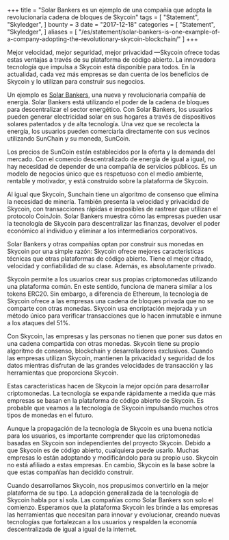 +++
title = "Solar Bankers es un ejemplo de una compañía que adopta la revolucionaria cadena de bloques de Skycoin"
tags = [
    "Statement",
    "Skyledger",
]
bounty = 3
date = "2017-12-18"
categories = [
    "Statement",
    "Skyledger",
]
aliases = [
	"/es/statement/solar-bankers-is-one-example-of-a-company-adopting-the-revolutionary-skycoin-blockchain/"
]
+++

Mejor velocidad, mejor seguridad, mejor privacidad  —Skycoin ofrece todas estas ventajas a través de su plataforma de código abierto. La innovadora tecnología que impulsa a Skycoin está disponible para todos. En la actualidad, cada vez más empresas se dan cuenta de los beneficios de Skycoin y lo utilizan para construir sus negocios.

Un ejemplo es [Solar Bankers](https://solarbankers.com/), una nueva y revolucionaria compañía de energía. Solar Bankers está utilizando el poder de la cadena de bloques para descentralizar el sector energético. Con Solar Bankers, los usuarios pueden generar electricidad solar en sus hogares a través de dispositivos solares patentados y de alta tecnología. Una vez que se recolecta la energía, los usuarios pueden comerciarla directamente con sus vecinos utilizando SunChain y su moneda, SunCoin.

Los precios de SunCoin están establecidos por la oferta y la demanda del mercado. Con el comercio descentralizado de energía de igual a igual, no hay necesidad de depender de una compañía de servicios públicos. Es un modelo de negocios único que es respetuoso con el medio ambiente, rentable y motivador, y está construido sobre la plataforma de Skycoin.

Al igual que Skycoin, Sunchain tiene un algoritmo de consenso que elimina la necesidad de minería. También presenta la velocidad y privacidad de Skycoin, con transacciones rápidas e imposibles de rastrear que utilizan el protocolo CoinJoin. Solar Bankers muestra cómo las empresas pueden usar la tecnología de Skycoin para descentralizar las finanzas, devolver el poder económico al individuo y eliminar a los intermediarios corporativos.

Solar Bankers y otras compañías optan por construir sus monedas en Skycoin por una simple razón: Skycoin ofrece mejores características técnicas que otras plataformas de código abierto. Tiene el mejor cifrado, velocidad y confiabilidad de su clase. Además, es absolutamente privado.

Skycoin permite a los usuarios crear sus propias criptomonedas utilizando una plataforma común. En este sentido, funciona de manera similar a los tokens ERC20. Sin embargo, a diferencia de Ethereum, la tecnología de Skycoin ofrece a las empresas una cadena de bloques privada que no se comparte con otras monedas. Skycoin usa encriptación mejorada y un método único para verificar transacciones que lo hacen inmutable e inmune a los ataques del 51%.

Con Skycoin, las empresas y las personas no tienen que poner sus datos en una cadena compartida con otras monedas. Skycoin tiene su propio algoritmo de consenso, blockchain y desarrolladores exclusivos. Cuando las empresas utilizan Skycoin, mantienen la privacidad y seguridad de los datos mientras disfrutan de las grandes velocidades de transacción y las herramientas que proporciona Skycoin.

Estas características hacen de Skycoin la mejor opción para desarrollar criptomonedas. La tecnología se expande rápidamente a medida que más empresas se basan en la plataforma de código abierto de Skycoin. Es probable que veamos a la tecnología de Skycoin impulsando muchos otros tipos de monedas en el futuro.

Aunque la propagación de la tecnología de Skycoin es una buena noticia para los usuarios, es importante comprender que las criptomonedas basadas en Skycoin son independientes del proyecto Skycoin. Debido a que Skycoin es de código abierto, cualquiera puede usarlo. Muchas empresas lo están adoptando y modificándolo para su propio uso. Skycoin no está afiliado a estas empresas. En cambio, Skycoin es la base sobre la que estas compañías han decidido construir.

Cuando desarrollamos Skycoin, nos propusimos convertirlo en la mejor plataforma de su tipo. La adopción generalizada de la tecnología de Skycoin habla por sí sola. Las compañías como Solar Bankers son solo el comienzo. Esperamos que la plataforma Skycoin les brinde a las empresas las herramientas que necesitan para innovar y evolucionar, creando nuevas tecnologías que fortalezcan a los usuarios y respalden la economía descentralizada de igual a igual de la internet.
